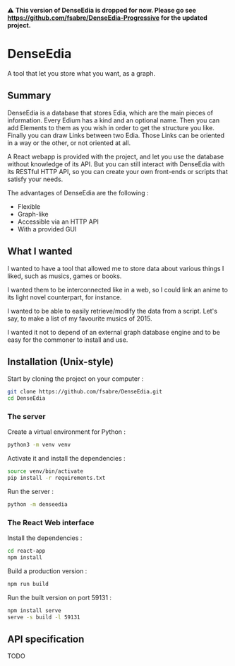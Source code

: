 ⚠ **This version of DenseEdia is dropped for now. Please go see https://github.com/fsabre/DenseEdia-Progressive for the updated project.**

# DenseEdia

A tool that let you store what you want, as a graph.

## Summary

DenseEdia is a database that stores Edia, which are the main pieces of information. Every Edium has a kind and an
optional name.
Then you can add Elements to them as you wish in order to get the structure you like.
Finally you can draw Links between two Edia. Those Links can be oriented in a way or the other, or not oriented at all.

A React webapp is provided with the project, and let you use the database without knowledge of its API.
But you can still interact with DenseEdia with its RESTful HTTP API, so you can create your own front-ends or scripts
that satisfy your needs.

The advantages of DenseEdia are the following :

- Flexible
- Graph-like
- Accessible via an HTTP API
- With a provided GUI

## What I wanted

I wanted to have a tool that allowed me to store data about various things I liked, such as musics, games or books.

I wanted them to be interconnected like in a web, so I could link an anime to its light novel counterpart, for instance.

I wanted to be able to easily retrieve/modify the data from a script. Let's say, to make a list of my favourite musics
of 2015.

I wanted it not to depend of an external graph database engine and to be easy for the commoner to install and use.

## Installation (Unix-style)

Start by cloning the project on your computer :

```bash
git clone https://github.com/fsabre/DenseEdia.git
cd DenseEdia
```

### The server

Create a virtual environment for Python :

```bash
python3 -m venv venv
```

Activate it and install the dependencies :

```bash
source venv/bin/activate
pip install -r requirements.txt
```

Run the server :

```bash
python -m denseedia
```

### The React Web interface

Install the dependencies :

```bash
cd react-app
npm install
```

Build a production version :

```bash
npm run build
```

Run the built version on port 59131 :

```bash
npm install serve
serve -s build -l 59131
```

## API specification

TODO
